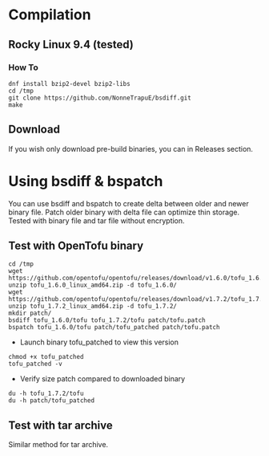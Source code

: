 # Compilation

## Rocky Linux 9.4 (tested)

### How To
```
dnf install bzip2-devel bzip2-libs
cd /tmp
git clone https://github.com/NonneTrapuE/bsdiff.git
make
```

## Download
If you wish only download pre-build binaries, you can in Releases section.

# Using bsdiff & bspatch
You can use bsdiff and bspatch to create delta between older and newer binary file. Patch older binary with delta file can optimize thin storage.
Tested with binary file and tar file without encryption.

## Test with OpenTofu binary
```
cd /tmp
wget https://github.com/opentofu/opentofu/releases/download/v1.6.0/tofu_1.6.0_linux_amd64.zip
unzip tofu_1.6.0_linux_amd64.zip -d tofu_1.6.0/
wget https://github.com/opentofu/opentofu/releases/download/v1.7.2/tofu_1.7.2_linux_amd64.zip
unzip tofu_1.7.2_linux_amd64.zip -d tofu_1.7.2/
mkdir patch/
bsdiff tofu_1.6.0/tofu tofu_1.7.2/tofu patch/tofu.patch
bspatch tofu_1.6.0/tofu patch/tofu_patched patch/tofu.patch
```
- Launch binary tofu_patched to view this version

```
chmod +x tofu_patched
tofu_patched -v
```
- Verify size patch compared to downloaded binary

```
du -h tofu_1.7.2/tofu
du -h patch/tofu_patched
```


## Test with tar archive

Similar method for tar archive.






